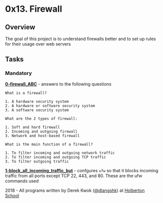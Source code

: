 # 0x13. Firewall

## Overview
The goal of this project is to understand firewalls better and to set up rules for their usage over web servers

## Tasks
### Mandatory
**[0-firewall_ABC](0-firewall_ABC)** - answers to the following questions
```
What is a firewall?

1. A hardware security system
2. A hardware or software security system
3. A software security system

What are the 2 types of firewall:

1. Soft and hard firewall
2. Incoming and outgoing firewall
3. Network and host-based firewall

What is the main function of a firewall?

1. To filter incoming and outgoing network traffic
2. To filter incoming and outgoing TCP traffic
3. To filter outgoing traffic
```

**[1-block_all_incoming_traffic_but](1-block_all_incoming_traffic_but)** - confgures `ufw` so that it blocks incoming traffic from all ports except TCP 22, 443, and 80. These are the ufw commands used


2018 - All programs written by Derek Kwok ([@dlangshk](https://twitter.com/dlangshk)) at [Holberton School](https://www.holbertonschool.com/)